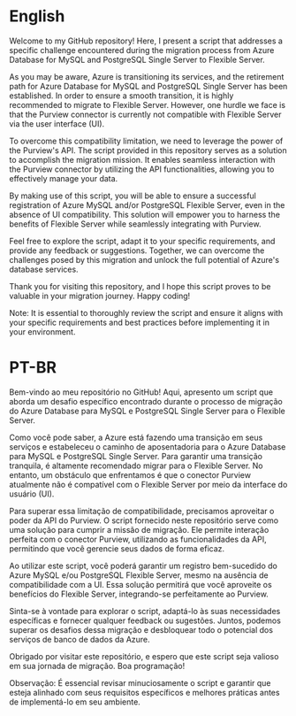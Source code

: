 # English
Welcome to my GitHub repository! Here, I present a script that addresses a specific challenge encountered during the migration process from Azure Database for MySQL and PostgreSQL Single Server to Flexible Server.

As you may be aware, Azure is transitioning its services, and the retirement path for Azure Database for MySQL and PostgreSQL Single Server has been established. In order to ensure a smooth transition, it is highly recommended to migrate to Flexible Server. However, one hurdle we face is that the Purview connector is currently not compatible with Flexible Server via the user interface (UI).

To overcome this compatibility limitation, we need to leverage the power of the Purview's API. The script provided in this repository serves as a solution to accomplish the migration mission. It enables seamless interaction with the Purview connector by utilizing the API functionalities, allowing you to effectively manage your data.

By making use of this script, you will be able to ensure a successful registration of  Azure MySQL and/or PostgreSQL Flexible Server,  even in the absence of UI compatibility. This solution will empower you to harness the benefits of Flexible Server while seamlessly integrating with Purview.

Feel free to explore the script, adapt it to your specific requirements, and provide any feedback or suggestions. Together, we can overcome the challenges posed by this migration and unlock the full potential of Azure's database services.

Thank you for visiting this repository, and I hope this script proves to be valuable in your migration journey. Happy coding!

Note: It is essential to thoroughly review the script and ensure it aligns with your specific requirements and best practices before implementing it in your environment.

# PT-BR
Bem-vindo ao meu repositório no GitHub! Aqui, apresento um script que aborda um desafio específico encontrado durante o processo de migração do Azure Database para MySQL e PostgreSQL Single Server para o Flexible Server.

Como você pode saber, a Azure está fazendo uma transição em seus serviços e estabeleceu o caminho de aposentadoria para o Azure Database para MySQL e PostgreSQL Single Server. Para garantir uma transição tranquila, é altamente recomendado migrar para o Flexible Server. No entanto, um obstáculo que enfrentamos é que o conector Purview atualmente não é compatível com o Flexible Server por meio da interface do usuário (UI).

Para superar essa limitação de compatibilidade, precisamos aproveitar o poder da API do Purview. O script fornecido neste repositório serve como uma solução para cumprir a missão de migração. Ele permite interação perfeita com o conector Purview, utilizando as funcionalidades da API, permitindo que você gerencie seus dados de forma eficaz.

Ao utilizar este script, você poderá garantir um registro bem-sucedido do Azure MySQL e/ou PostgreSQL Flexible Server, mesmo na ausência de compatibilidade com a UI. Essa solução permitirá que você aproveite os benefícios do Flexible Server, integrando-se perfeitamente ao Purview.

Sinta-se à vontade para explorar o script, adaptá-lo às suas necessidades específicas e fornecer qualquer feedback ou sugestões. Juntos, podemos superar os desafios dessa migração e desbloquear todo o potencial dos serviços de banco de dados da Azure.

Obrigado por visitar este repositório, e espero que este script seja valioso em sua jornada de migração. Boa programação!

Observação: É essencial revisar minuciosamente o script e garantir que esteja alinhado com seus requisitos específicos e melhores práticas antes de implementá-lo em seu ambiente.
